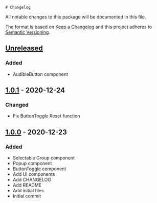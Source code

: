 	# Changelog
All notable changes to this package will be documented in this file.

The format is based on [Keep a Changelog](http://keepachangelog.com/en/1.0.0/)
and this project adheres to [Semantic Versioning](http://semver.org/spec/v2.0.0.html).

## [Unreleased]
### Added
- AudibleButton component

## [1.0.1] - 2020-12-24
### Changed
- Fix ButtonToggle Reset function

## [1.0.0] - 2020-12-23
### Added
- Selectable Group component
- Popup component
- ButtonToggle component
- Add UI components
- Add CHANGELOG
- Add README
- Add initial files
- Initial commit

[Unreleased]: https://bitbucket.org/nostgameteam/ui/branches/compare/master%0D1.0.1
[1.0.1]: https://bitbucket.org/nostgameteam/ui/src/1.0.1/
[1.0.0]: https://bitbucket.org/nostgameteam/ui/src/1.0.0/